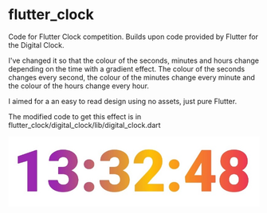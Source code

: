 # flutter_clock
Code for Flutter Clock competition. Builds upon code provided by Flutter for the Digital Clock.

I've changed it so that the colour of the seconds, minutes and hours change depending on the time with a gradient effect. The colour of the seconds changes every second, the colour of the minutes change every minute and the colour of the hours change every hour.

I aimed for a an easy to read design using no assets, just pure Flutter.

The modified code to get this effect is in flutter_clock/digital_clock/lib/digital_clock.dart

![Screenshot](flutter_clock1.jpg)
